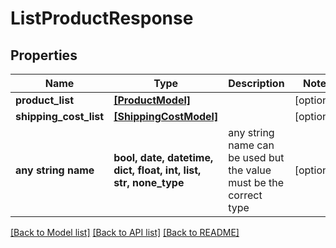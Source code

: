 # ListProductResponse


## Properties
Name | Type | Description | Notes
------------ | ------------- | ------------- | -------------
**product_list** | [**[ProductModel]**](ProductModel.md) |  | [optional] 
**shipping_cost_list** | [**[ShippingCostModel]**](ShippingCostModel.md) |  | [optional] 
**any string name** | **bool, date, datetime, dict, float, int, list, str, none_type** | any string name can be used but the value must be the correct type | [optional]

[[Back to Model list]](../README.md#documentation-for-models) [[Back to API list]](../README.md#documentation-for-api-endpoints) [[Back to README]](../README.md)


